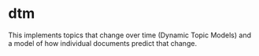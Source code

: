 # dtm
This implements topics that change over time (Dynamic Topic Models) and a model of how individual documents predict that change.

